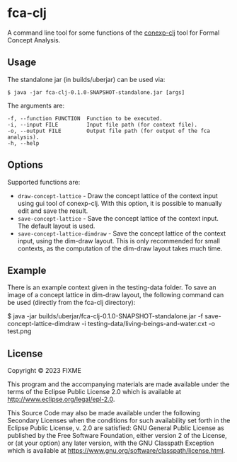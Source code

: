 # fca-clj

A command line tool for some functions of the [conexp-clj](https://github.com/tomhanika/conexp-clj) tool for Formal Concept Analysis.

## Usage

The standalone jar (in builds/uberjar) can be used via:

    $ java -jar fca-clj-0.1.0-SNAPSHOT-standalone.jar [args]

The arguments are:

```
-f, --function FUNCTION  Function to be executed.
-i, --input FILE         Input file path (for context file).
-o, --output FILE        Output file path (for output of the fca analysis).
-h, --help
```

## Options

Supported functions are:

- `draw-concept-lattice` - Draw the concept lattice of the context input using gui tool of conexp-clj. With this option, it is possible to manually edit and save the result.
- `save-concept-lattice` - Save the concept lattice of the context input. The default layout is used.
- `save-concept-lattice-dimdraw` - Save the concept lattice of the context input, using the dim-draw layout. This is only recommended for small contexts, as the computation of the dim-draw layout takes much time.

## Example

There is an example context given in the testing-data folder. To save an image of a concept lattice in dim-draw layout, the following command can be used (directly from the fca-clj directory):

   $ java -jar builds/uberjar/fca-clj-0.1.0-SNAPSHOT-standalone.jar -f save-concept-lattice-dimdraw -i testing-data/living-beings-and-water.cxt -o test.png

## License

Copyright © 2023 FIXME

This program and the accompanying materials are made available under the
terms of the Eclipse Public License 2.0 which is available at
http://www.eclipse.org/legal/epl-2.0.

This Source Code may also be made available under the following Secondary
Licenses when the conditions for such availability set forth in the Eclipse
Public License, v. 2.0 are satisfied: GNU General Public License as published by
the Free Software Foundation, either version 2 of the License, or (at your
option) any later version, with the GNU Classpath Exception which is available
at https://www.gnu.org/software/classpath/license.html.
